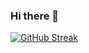 ### Hi there 👋
[![GitHub Streak](https://streak-stats.demolab.com/?user=Diya-Sajan)](https://git.io/streak-stats)
<!--
**Diya-Sajan/Diya-Sajan** is a ✨ _special_ ✨ repository because its `README.md` (this file) appears on your GitHub profile.

Here are some ideas to get you started:

- 🔭 I’m currently working on ...
- 🌱 I’m currently learning ...
- 👯 I’m looking to collaborate on ...
- 🤔 I’m looking for help with ...
- 💬 Ask me about ...
- 📫 How to reach me: ...
- 😄 Pronouns: ...
- ⚡ Fun fact: ...
-->
